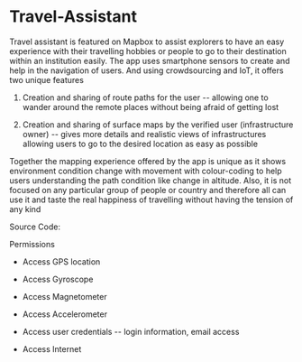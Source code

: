 # Travel-Assistant
Travel assistant is featured on Mapbox to assist explorers to have an easy experience with their travelling hobbies or people to go to their destination within an institution easily. The app uses smartphone sensors to create and help in the navigation of users. And using crowdsourcing and IoT, it offers two unique features

1. Creation and sharing of route paths for the user -- allowing one to wander around the remote places without being afraid of getting lost

2. Creation and sharing of surface maps by the verified user (infrastructure owner) -- gives more details and realistic views of infrastructures allowing users to go to the desired location as easy as possible

Together the mapping experience offered by the app is unique as it shows environment condition change with movement with colour-coding to help users understanding the path condition like change in altitude. Also, it is not focused on any particular group of people or country and therefore all can use it and taste the real happiness of travelling without having the tension of any kind

Source Code:

Permissions

- Access GPS location

- Access Gyroscope

- Access Magnetometer

- Access Accelerometer

- Access user credentials -- login information, email access

- Access Internet
